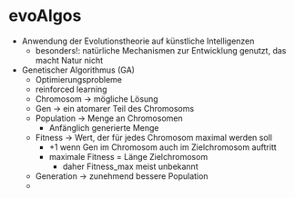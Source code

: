 # evoAlgos

* Anwendung der Evolutionstheorie auf künstliche Intelligenzen
	* besonders!: natürliche Mechanismen zur Entwicklung genutzt, das macht Natur nicht
* Genetischer Algorithmus (GA)
	* Optimierungsprobleme
	* reinforced learning
	* Chromosom -> mögliche Lösung
	* Gen -> ein atomarer Teil des Chromosoms
	* Population -> Menge an Chromosomen
		* Anfänglich generierte Menge
	* Fitness -> Wert, der für jedes Chromosom maximal werden soll
		* +1 wenn Gen im Chromosom auch im Zielchromosom auftritt
		* maximale Fitness = Länge Zielchromosom
			* daher Fitness_max meist unbekannt
	* Generation -> zunehmend bessere Population
	* 
